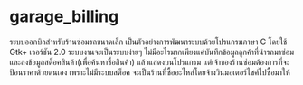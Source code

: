 # garage_billing
ระบบออกบิลสำหรับร้านซ่อมรถขนาดเล็ก เป็นตัวอย่างการพัฒนาระบบด้วยโปรแกรมภาษา C โดยใช้ Gtk+ เวอร์ชัน 2.0 ระบบงานจะเป็นระบบง่ายๆ ไม่มีอะไรมากเพียงแค่บันทึกข้อมูลลูกค้าที่นำรถมาซ่อม และลงข้อมูลสต็อคสินค้า(เพื่อค้นหาชื่อสินค้า) แล้วแสดงบนโปรแกรม แต่เจ้าของร้านซ่อมต้องการที่จะป้อนราคาด้วยตนเอง เพราะไม่มีระบบสต็อค จะเป็นร้านที่ซื้ออะไหล่โดยจ้างวินมอเตอร์ไซค์ไปซื้อมาให้
